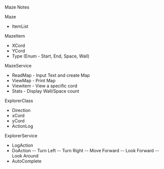 Maze Notes

Maze
- ItemList

MazeItem
 - XCord
 - YCord
 - Type (Enum - Start, End, Space, Wall)

MazeService
- ReadMap - Input Text and create Map
- ViewMap - Print Map
- Viewitem - View a specific cord
- Stats - Display Wall/Space count


ExplorerClass
 - Direction
 - xCord
 - yCord
 - ActionLog

ExplorerService
- LogAction
- DoAction
-- Turn Left
-- Turn Right
-- Move Forward
-- Look Forward
-- Look Around
- AutoComplete
